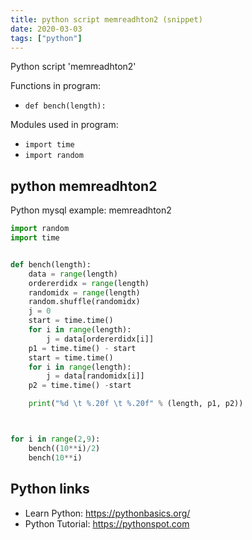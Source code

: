 ```yaml
---
title: python script memreadhton2 (snippet)
date: 2020-03-03
tags: ["python"]
---
```

Python script 'memreadhton2'

Functions in program: 
* `def bench(length):`

Modules used in program: 
* `import time`
* `import random`

## python memreadhton2

Python mysql example: memreadhton2

```python
import random
import time


def bench(length):
    data = range(length)
    ordererdidx = range(length)
    randomidx = range(length)
    random.shuffle(randomidx)
    j = 0
    start = time.time()
    for i in range(length):
        j = data[ordererdidx[i]]
    p1 = time.time() - start
    start = time.time()
    for i in range(length):
        j = data[randomidx[i]]
    p2 = time.time() -start

    print("%d \t %.20f \t %.20f" % (length, p1, p2))



for i in range(2,9):
    bench((10**i)/2)
    bench(10**i)


```

## Python links

- Learn Python: https://pythonbasics.org/
- Python Tutorial: https://pythonspot.com
